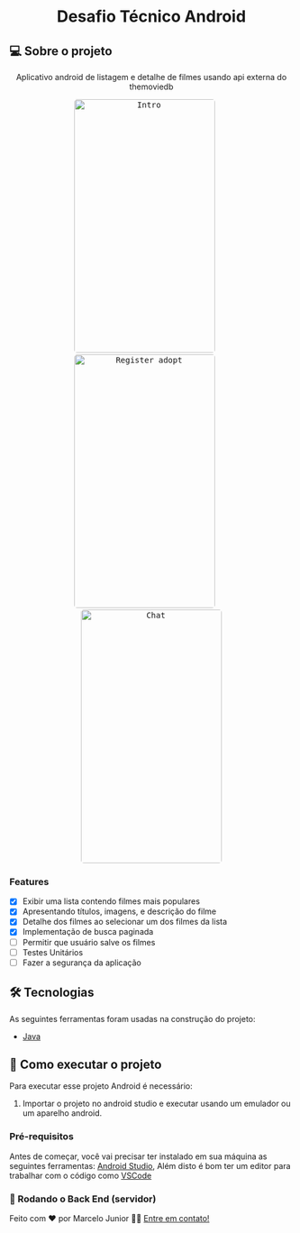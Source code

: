 <h1 align="center">
  Desafio Técnico Android
</h1>

## 💻 Sobre o projeto
<p align="center">Aplicativo android de listagem e detalhe de filmes usando api externa do themoviedb</p>


<p align="center">
  <kbd>
    <img width="250" style="border-radius: 5px" height="450" src="https://imgur.com/SK8TMYY.gif" alt="Intro">
  </kbd>
  &nbsp;&nbsp;&nbsp;&nbsp;
  <kbd>
    <img width="250" style="border-radius: 5px" height="450" src="https://imgur.com/vgVlHwE.gif" alt="Register adopt">
  </kbd>
  &nbsp;&nbsp;&nbsp;&nbsp;
  <kbd>
    <img width="250" style="border-radius: 5px" height="450" src="https://imgur.com/3taQ68G.gif" alt="Chat">
  </kbd>
</p>

### Features

- [x] Exibir uma lista contendo filmes mais populares
- [x] Apresentando títulos, imagens, e descrição do filme
- [x] Detalhe dos filmes ao selecionar um dos filmes da lista
- [x] Implementação de busca paginada
- [ ] Permitir que usuário salve os filmes
- [ ] Testes Unitários
- [ ] Fazer a segurança da aplicação

## 🛠 Tecnologias

As seguintes ferramentas foram usadas na construção do projeto:

- [Java][java]


## 🚀 Como executar o projeto

Para executar esse projeto Android é necessário:

1. Importar o projeto no android studio e executar usando um emulador ou um aparelho android.

### Pré-requisitos

Antes de começar, você vai precisar ter instalado em sua máquina as seguintes ferramentas:
[Android Studio][android],
Além disto é bom ter um editor para trabalhar com o código como [VSCode][vscode]

### 🎲 Rodando o Back End (servidor)


Feito com ❤️ por Marcelo Junior 👋🏽 [Entre em contato!](https://www.linkedin.com/in/mgjunior/)

[java]: https://java.com/pt-BR/
[vscode]: https://code.visualstudio.com/
[android]: https://developer.android.com/


